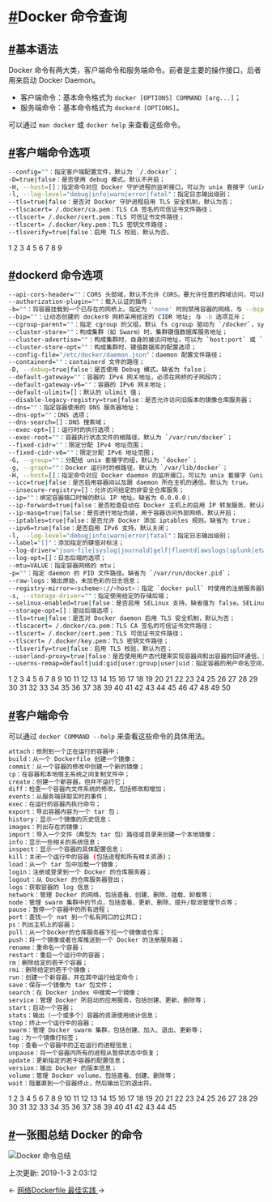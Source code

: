 # [#](https://funtl.com/zh/docs-docker/附录01：Docker-命令查询.html#docker-命令查询)Docker 命令查询

## [#](https://funtl.com/zh/docs-docker/附录01：Docker-命令查询.html#基本语法)基本语法

Docker 命令有两大类，客户端命令和服务端命令。前者是主要的操作接口，后者用来启动 Docker Daemon。

- 客户端命令：基本命令格式为 `docker [OPTIONS] COMMAND [arg...]`；
- 服务端命令：基本命令格式为 `dockerd [OPTIONS]`。

可以通过 `man docker` 或 `docker help` 来查看这些命令。

## [#](https://funtl.com/zh/docs-docker/附录01：Docker-命令查询.html#客户端命令选项)客户端命令选项

```bash
--config=""：指定客户端配置文件，默认为 `/.docker`；
-D=true|false：是否使用 debug 模式。默认不开启；
-H, --host=[]：指定命令对应 Docker 守护进程的监听接口，可以为 unix 套接字（unix:///path/to/socket），文件句柄（fd://socketfd）或 tcp 套接字（tcp://[host[:port]]），默认为 unix:///var/run/docker.sock；
-l, --log-level="debug|info|warn|error|fatal"：指定日志输出级别；
--tls=true|false：是否对 Docker 守护进程启用 TLS 安全机制，默认为否；
--tlscacert= /.docker/ca.pem：TLS CA 签名的可信证书文件路径；
--tlscert= /.docker/cert.pem：TLS 可信证书文件路径；
--tlscert= /.docker/key.pem：TLS 密钥文件路径；
--tlsverify=true|false：启用 TLS 校验，默认为否。
```

1
2
3
4
5
6
7
8
9

## [#](https://funtl.com/zh/docs-docker/附录01：Docker-命令查询.html#dockerd-命令选项)dockerd 命令选项

```bash
--api-cors-header=""：CORS 头部域，默认不允许 CORS，要允许任意的跨域访问，可以指定为 “*”；
--authorization-plugin=""：载入认证的插件；
-b=""：将容器挂载到一个已存在的网桥上。指定为 'none' 时则禁用容器的网络，与 --bip 选项互斥；
--bip=""：让动态创建的 docker0 网桥采用给定的 CIDR 地址; 与 -b 选项互斥；
--cgroup-parent=""：指定 cgroup 的父组，默认 fs cgroup 驱动为 `/docker`，systemd cgroup 驱动为 `system.slice`；
--cluster-store=""：构成集群（如 Swarm）时，集群键值数据库服务地址；
--cluster-advertise=""：构成集群时，自身的被访问地址，可以为 `host:port` 或 `interface:port`；
--cluster-store-opt=""：构成集群时，键值数据库的配置选项；
--config-file="/etc/docker/daemon.json"：daemon 配置文件路径；
--containerd=""：containerd 文件的路径；
-D, --debug=true|false：是否使用 Debug 模式。缺省为 false；
--default-gateway=""：容器的 IPv4 网关地址，必须在网桥的子网段内；
--default-gateway-v6=""：容器的 IPv6 网关地址；
--default-ulimit=[]：默认的 ulimit 值；
--disable-legacy-registry=true|false：是否允许访问旧版本的镜像仓库服务器；
--dns=""：指定容器使用的 DNS 服务器地址；
--dns-opt=""：DNS 选项；
--dns-search=[]：DNS 搜索域；
--exec-opt=[]：运行时的执行选项；
--exec-root=""：容器执行状态文件的根路径，默认为 `/var/run/docker`；
--fixed-cidr=""：限定分配 IPv4 地址范围；
--fixed-cidr-v6=""：限定分配 IPv6 地址范围；
-G, --group=""：分配给 unix 套接字的组，默认为 `docker`；
-g, --graph=""：Docker 运行时的根路径，默认为 `/var/lib/docker`；
-H, --host=[]：指定命令对应 Docker daemon 的监听接口，可以为 unix 套接字（unix:///path/to/socket），文件句柄（fd://socketfd）或 tcp 套接字（tcp://[host[:port]]），默认为 unix:///var/run/docker.sock；
--icc=true|false：是否启用容器间以及跟 daemon 所在主机的通信。默认为 true。
--insecure-registry=[]：允许访问给定的非安全仓库服务；
--ip=""：绑定容器端口时候的默认 IP 地址。缺省为 0.0.0.0；
--ip-forward=true|false：是否检查启动在 Docker 主机上的启用 IP 转发服务，默认开启。注意关闭该选项将不对系统转发能力进行任何检查修改；
--ip-masq=true|false：是否进行地址伪装，用于容器访问外部网络，默认开启；
--iptables=true|false：是否允许 Docker 添加 iptables 规则。缺省为 true；
--ipv6=true|false：是否启用 IPv6 支持，默认关闭；
-l, --log-level="debug|info|warn|error|fatal"：指定日志输出级别；
--label="[]"：添加指定的键值对标注；
--log-driver="json-file|syslog|journald|gelf|fluentd|awslogs|splunk|etwlogs|gcplogs|none"：指定日志后端驱动，默认为 json-file；
--log-opt=[]：日志后端的选项；
--mtu=VALUE：指定容器网络的 mtu；
-p=""：指定 daemon 的 PID 文件路径。缺省为 `/var/run/docker.pid`；
--raw-logs：输出原始，未加色彩的日志信息；
--registry-mirror=<scheme>://<host>：指定 `docker pull` 时使用的注册服务器镜像地址；
-s, --storage-driver=""：指定使用给定的存储后端；
--selinux-enabled=true|false：是否启用 SELinux 支持。缺省值为 false。SELinux 目前尚不支持 overlay 存储驱动；
--storage-opt=[]：驱动后端选项；
--tls=true|false：是否对 Docker daemon 启用 TLS 安全机制，默认为否；
--tlscacert= /.docker/ca.pem：TLS CA 签名的可信证书文件路径；
--tlscert= /.docker/cert.pem：TLS 可信证书文件路径；
--tlscert= /.docker/key.pem：TLS 密钥文件路径；
--tlsverify=true|false：启用 TLS 校验，默认为否；
--userland-proxy=true|false：是否使用用户态代理来实现容器间和出容器的回环通信，默认为 true；
--userns-remap=default|uid:gid|user:group|user|uid：指定容器的用户命名空间，默认是创建新的 UID 和 GID 映射到容器内进程。
```

1
2
3
4
5
6
7
8
9
10
11
12
13
14
15
16
17
18
19
20
21
22
23
24
25
26
27
28
29
30
31
32
33
34
35
36
37
38
39
40
41
42
43
44
45
46
47
48
49
50

## [#](https://funtl.com/zh/docs-docker/附录01：Docker-命令查询.html#客户端命令)客户端命令

可以通过 `docker COMMAND --help` 来查看这些命令的具体用法。

```bash
attach：依附到一个正在运行的容器中；
build：从一个 Dockerfile 创建一个镜像；
commit：从一个容器的修改中创建一个新的镜像；
cp：在容器和本地宿主系统之间复制文件中；
create：创建一个新容器，但并不运行它；
diff：检查一个容器内文件系统的修改，包括修改和增加；
events：从服务端获取实时的事件；
exec：在运行的容器内执行命令；
export：导出容器内容为一个 tar 包；
history：显示一个镜像的历史信息；
images：列出存在的镜像；
import：导入一个文件（典型为 tar 包）路径或目录来创建一个本地镜像；
info：显示一些相关的系统信息；
inspect：显示一个容器的具体配置信息；
kill：关闭一个运行中的容器 (包括进程和所有相关资源)；
load：从一个 tar 包中加载一个镜像；
login：注册或登录到一个 Docker 的仓库服务器；
logout：从 Docker 的仓库服务器登出；
logs：获取容器的 log 信息；
network：管理 Docker 的网络，包括查看、创建、删除、挂载、卸载等；
node：管理 swarm 集群中的节点，包括查看、更新、删除、提升/取消管理节点等；
pause：暂停一个容器中的所有进程；
port：查找一个 nat 到一个私有网口的公共口；
ps：列出主机上的容器；
pull：从一个Docker的仓库服务器下拉一个镜像或仓库；
push：将一个镜像或者仓库推送到一个 Docker 的注册服务器；
rename：重命名一个容器；
restart：重启一个运行中的容器；
rm：删除给定的若干个容器；
rmi：删除给定的若干个镜像；
run：创建一个新容器，并在其中运行给定命令；
save：保存一个镜像为 tar 包文件；
search：在 Docker index 中搜索一个镜像；
service：管理 Docker 所启动的应用服务，包括创建、更新、删除等；
start：启动一个容器；
stats：输出（一个或多个）容器的资源使用统计信息；
stop：终止一个运行中的容器；
swarm：管理 Docker swarm 集群，包括创建、加入、退出、更新等；
tag：为一个镜像打标签；
top：查看一个容器中的正在运行的进程信息；
unpause：将一个容器内所有的进程从暂停状态中恢复；
update：更新指定的若干容器的配置信息；
version：输出 Docker 的版本信息；
volume：管理 Docker volume，包括查看、创建、删除等；
wait：阻塞直到一个容器终止，然后输出它的退出符。
```

1
2
3
4
5
6
7
8
9
10
11
12
13
14
15
16
17
18
19
20
21
22
23
24
25
26
27
28
29
30
31
32
33
34
35
36
37
38
39
40
41
42
43
44
45

## [#](https://funtl.com/zh/docs-docker/附录01：Docker-命令查询.html#一张图总结-docker-的命令)一张图总结 Docker 的命令

![Docker 命令总结](https://funtl.com/assets/cmd_logic.png)

上次更新: 2019-1-3 2:03:12

← [网络](https://funtl.com/zh/docs-docker/Docker-底层实现-网络.html)[Dockerfile 最佳实践 ](https://funtl.com/zh/docs-docker/附录02：Dockerfile-最佳实践.html)→
